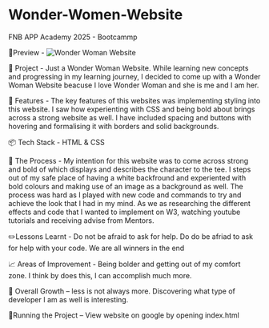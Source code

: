 # Wonder-Women-Website
FNB APP Academy 2025 - Bootcammp

🍿Preview - ![Wonder Woman Website](https://github.com/user-attachments/assets/bb56e01b-4b91-461e-8d96-8c8144c91232)

💭 Project - Just a Wonder Woman Website. While learning new concepts and progressing in my learning journey, I decided to come up with a Wonder Woman Website beacuse I love Wonder Woman and she is me and I am her. 

🎨 Features - The key features of this websites was implementing styling into this website. I saw how experienting with CSS and being bold about brings across a strong website as well. I have included spacing and buttons with hovering and formalising it with borders and solid backgrounds. 

📦 Tech Stack - HTML & CSS

🎯 The Process - My intention for this website was to come across strong and bold of which displays and describes the character to the tee. I steps out of my safe place of having a white backfround and experiented with bold colours and making use of an image as a background as well. The process was hard as I played with new code and commands to try and achieve the look that I had in my mind. As we as researching the different effects and code that I wanted to implement on W3, watching youtube tutorials and receiving advise from Mentors. 

✏️Lessons Learnt - Do not be afraid to ask for help. Do do be afriad to ask for help with your code. We are all winners in the end

📈 Areas of Improvement - Being bolder and getting out of my comfort zone. I think by does this, I can accomplish much more. 

🧠 Overall Growth – less is not always more. Discovering what type of developer I am as well is interesting. 

🚦Running the Project – View website on google by opening index.html







